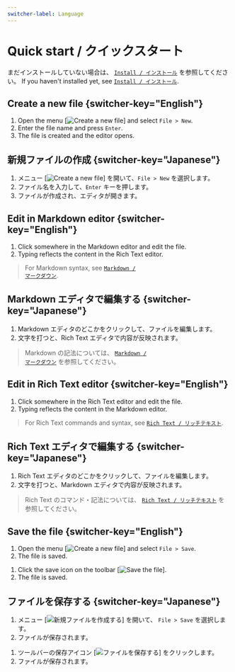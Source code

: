 ```yaml
---
switcher-label: Language
---
```


# Quick start / クイックスタート

<note switcher-key="Japanese">
    まだインストールしていない場合は、 <a href="Install.md"><code>Install / インストール</code></a> を参照してください。
</note>

<note switcher-key="English">
    If you haven't installed yet, see <a href="Install.md"><code>Install / インストール</code></a>.
</note>

## Create a new file {switcher-key="English"}

1. Open the menu [<img src="%lucide%/menu.svg" alt="Create a new file" />] and select <code>File > New</code>.
2. Enter the file name and press <code>Enter</code>.
3. The file is created and the editor opens.

## 新規ファイルの作成 {switcher-key="Japanese"}

1. メニュー [<img src="%lucide%/menu.svg" alt="Create a new file" />] を開いて、<code>File > New</code> を選択します。
2. ファイル名を入力して、<code>Enter</code> キーを押します。
3. ファイルが作成され、エディタが開きます。

## Edit in Markdown editor {switcher-key="English"}

1. Click somewhere in the Markdown editor and edit the file.
2. Typing reflects the content in the Rich Text editor.

> For Markdown syntax, see <a href="Markdown.md"><code>Markdown / マークダウン</code></a>.

## Markdown エディタで編集する {switcher-key="Japanese"}

1. Markdown エディタのどこかをクリックして、ファイルを編集します。
2. 文字を打つと、Rich Text エディタで内容が反映されます。

> Markdown の記法については、 <a href="Markdown.md"><code>Markdown / マークダウン</code></a> を参照してください。

## Edit in Rich Text editor {switcher-key="English"}

1. Click somewhere in the Rich Text editor and edit the file.
2. Typing reflects the content in the Markdown editor.

> For Rich Text commands and syntax, see <a href="Rich-Text.md"><code>Rich Text / リッチテキスト</code></a>.

## Rich Text エディタで編集する {switcher-key="Japanese"}

1. Rich Text エディタのどこかをクリックして、ファイルを編集します。
2. 文字を打つと、Markdown エディタで内容が反映されます。

> Rich Text のコマンド・記法については、 <a href="Rich-Text.md"><code>Rich Text / リッチテキスト</code></a> を参照してください。

## Save the file {switcher-key="English"}

<tabs>
    <tab id="menubar-en" title="Menu bar">
        <ol>
            <li>Open the menu [<img src="%lucide%/menu.svg" alt="Create a new file" />] and select <code>File > Save</code>.</li>
            <li>The file is saved.</li>
        </ol>
    </tab>
    <tab id="toolbar-en" title="Toolbar">
        <ol>
            <li>Click the save icon on the toolbar [<img src="%lucide%/save.svg" alt="Save the file" />].</li>
            <li>The file is saved.</li>
        </ol>
    </tab>
</tabs>

## ファイルを保存する {switcher-key="Japanese"}

<tabs>
    <tab id="menubar-ja" title="メニューバー">
        <ol>
            <li>メニュー [<img src="%lucide%/menu.svg" alt="新規ファイルを作成する" />] を開いて、 <code>File > Save</code> を選択します。</li>
            <li>ファイルが保存されます。</li>
        </ol>
    </tab>
    <tab id="toolbar-ja" title="ツールバー">
        <ol>
            <li>ツールバーの保存アイコン [<img src="%lucide%/save.svg" alt="ファイルを保存する" />] をクリックします。</li>
            <li>ファイルが保存されます。</li>
        </ol>
    </tab>
</tabs>